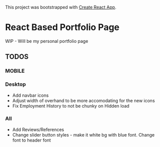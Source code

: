 This project was bootstrapped with [Create React App](https://github.com/facebookincubator/create-react-app).

# React Based Portfolio Page

WIP - Will be my personal portfolio page

## TODOS

### MOBILE

### Desktop
* Add navbar icons
* Adjust width of overhand to be more accomodating for the new icons
* Fix Employment History to not be chunky on Hidden load

### All
* Add Reviews/References
* Change slider button styles - make it white bg with blue font. Change font to header font
